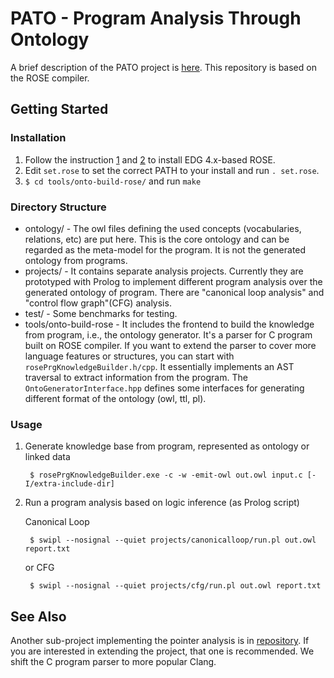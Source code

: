 # PATO - Program Analysis Through Ontology

A brief description of the PATO project is
[here](https://github.com/yzhao30/PATO-Pointer-Analysis).
This repository is based on the ROSE compiler.

## Getting Started

### Installation

1. Follow the instruction [1][1] and [2][2] to install EDG 4.x-based ROSE.
2. Edit `set.rose` to set the correct PATH to your install and run `. set.rose`.
3. `$ cd tools/onto-build-rose/` and run `make`

[1]: https://en.wikibooks.org/wiki/ROSE_Compiler_Framework/Installation
[2]: https://en.wikibooks.org/wiki/ROSE_Compiler_Framework/Virtual_Machine_Image#V2

### Directory Structure

+ ontology/ - The owl files defining the used concepts (vocabularies, relations, etc)
are put here. This is the core ontology and can be regarded as the meta-model for the
program. It is not the generated ontology from programs.
+ projects/ - It contains separate analysis projects. Currently they are prototyped
with Prolog to implement different program analysis over the generated ontology of
program. There are "canonical loop analysis" and "control flow graph"(CFG) analysis.
+ test/ - Some benchmarks for testing.
+ tools/onto-build-rose - It includes the frontend to build the knowledge from program, i.e., the ontology
generator. It's a parser for C program built on ROSE compiler. If you want to extend
the parser to cover more language features or structures, you can start with
`rosePrgKnowledgeBuilder.h/cpp`. It essentially implements an AST traversal to extract
information from the program. The `OntoGeneratorInterface.hpp` defines some interfaces
for generating different format of the ontology (owl, ttl, pl).

### Usage

1. Generate knowledge base from program, represented as ontology or linked data

		$ rosePrgKnowledgeBuilder.exe -c -w -emit-owl out.owl input.c [-I/extra-include-dir]

2. Run a program analysis based on logic inference (as Prolog script)

	Canonical Loop

		$ swipl --nosignal --quiet projects/canonicalloop/run.pl out.owl report.txt

	or CFG

		$ swipl --nosignal --quiet projects/cfg/run.pl out.owl report.txt

## See Also

Another sub-project implementing the pointer analysis is in
 [repository](https://github.com/yzhao30/PATO-Pointer-Analysis). If you are interested in
 extending the project, that one is recommended. We shift the C program parser to
 more popular Clang.
